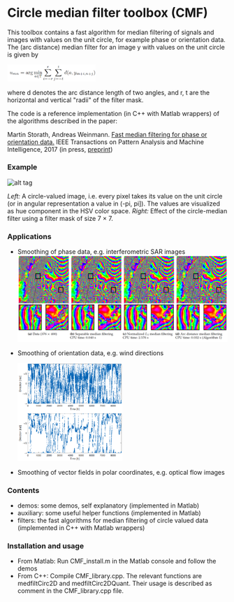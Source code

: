 # Circle median filter toolbox (CMF)
 
This toolbox contains a fast algorithm for median filtering of signals and images with values on the unit circle, for example phase or orientation data.
The (arc distance) median filter for an image y with values on the unit circle is given by 

<img src="docs/eqArcDistanceMedian.png" width="40%">

where d denotes the arc distance length of two angles, and r, t are the horizontal and vertical "radii" of the filter mask.

The code is a reference implementation (in C++ with Matlab wrappers) of the algorithms described in the paper:

Martin Storath, Andreas Weinmann.
[Fast median filtering for phase or orientation data.](https://doi.org/10.1109/TPAMI.2017.2692779)
IEEE Transactions on Pattern Analysis and Machine Intelligence, 2017 (in press, [preprint](https://hci.iwr.uni-heidelberg.de/sites/default/files/profiles/mstorath/files/storath2017fast.pdf))

### Example


![alt tag](https://hci.iwr.uni-heidelberg.de/sites/default/files/publications/teaserimages/1908951751/mediancircularrevision_teaser_small.png)

*Left:* A circle-valued image, i.e. every pixel takes its value on the unit circle (or in angular representation a value in (-pi, pi]). The values are visualized as hue component in the HSV color space.
*Right:* Effect of the circle-median filter using a filter mask of size 7 × 7. 

### Applications

- Smoothing of phase data, e.g. interferometric SAR images
   ![alt tag](docs/InSAR.png)
- Smoothing of orientation data, e.g. wind directions

   <img src="docs/windDirections.png" width="50%">
   
- Smoothing of vector fields in polar coordinates, e.g. optical flow images

### Contents
- demos:     some demos, self explanatory (implemented in Matlab)
- auxiliary: some useful helper functions (implemented in Matlab)
- filters:   the fast algorithms for median filtering of circle valued data 
(implemented in C++ with Matlab wrappers)

### Installation and usage

- From Matlab: Run CMF_install.m in the Matlab console and follow the demos 
- From C++: Compile CMF_library.cpp. The relevant functions are medfiltCirc2D and medfiltCirc2DQuant. Their usage is described as comment in the CMF_library.cpp file.


